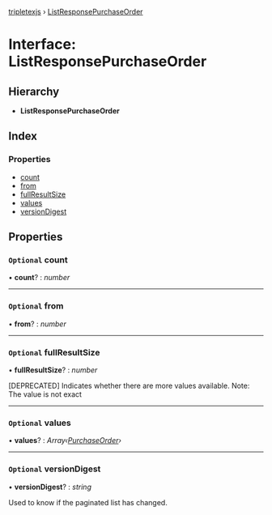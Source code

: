 [tripletexjs](../README.md) › [ListResponsePurchaseOrder](listresponsepurchaseorder.md)

# Interface: ListResponsePurchaseOrder

## Hierarchy

* **ListResponsePurchaseOrder**

## Index

### Properties

* [count](listresponsepurchaseorder.md#optional-count)
* [from](listresponsepurchaseorder.md#optional-from)
* [fullResultSize](listresponsepurchaseorder.md#optional-fullresultsize)
* [values](listresponsepurchaseorder.md#optional-values)
* [versionDigest](listresponsepurchaseorder.md#optional-versiondigest)

## Properties

### `Optional` count

• **count**? : *number*

___

### `Optional` from

• **from**? : *number*

___

### `Optional` fullResultSize

• **fullResultSize**? : *number*

[DEPRECATED] Indicates whether there are more values available. Note: The value is not exact

___

### `Optional` values

• **values**? : *Array‹[PurchaseOrder](../modules/purchaseorder.md)›*

___

### `Optional` versionDigest

• **versionDigest**? : *string*

Used to know if the paginated list has changed.
